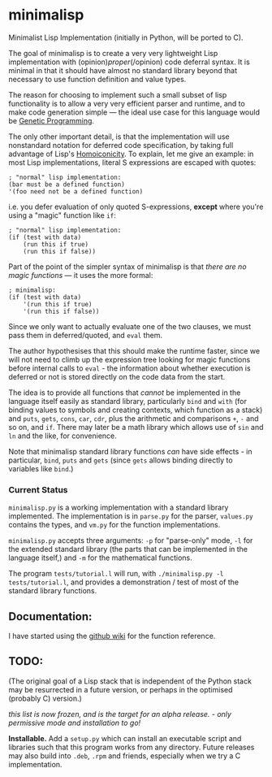 minimalisp
==========

Minimalist Lisp Implementation (initially in Python, will be ported to C).

The goal of minimalisp is to create a very very lightweight Lisp implementation with (opinion)*proper*(/opinion) code deferral syntax. It is minimal in that it should have almost no standard library beyond that necessary to use function definition and value types.

The reason for choosing to implement such a small subset of lisp functionality is to allow a very very efficient parser and runtime, and to make code generation simple &mdash; the ideal use case for this language would be [Genetic Programming](http://en.wikipedia.org/wiki/Genetic_programming).

The only other important detail, is that the implementation will use nonstandard notation for deferred code specification, by taking full advantage of Lisp's [Homoiconicity](http://en.wikipedia.org/wiki/Homoiconicity). To explain, let me give an example: in most Lisp implementations, literal S expressions are escaped with quotes:

    ; "normal" lisp implementation:
    (bar must be a defined function)
    '(foo need not be a defined function)

i.e. you defer evaluation of only quoted S-expressions, **except** where you're using a "magic" function like `if`:

    ; "normal" lisp implementation:
    (if (test with data)
        (run this if true)
        (run this if false))

Part of the point of the simpler syntax of minimalisp is that *there are no magic functions* &mdash; it uses the more formal:

    ; minimalisp:
    (if (test with data)
        '(run this if true)
        '(run this if false))

Since we only want to actually evaluate one of the two clauses, we must pass them in deferred/quoted, and `eval` them.

The author hypothesises that this should make the runtime faster, since we will not need to climb up the expression tree looking for magic functions before internal calls to `eval` - the information about whether execution is deferred or not is stored directly on the code data from the start.

The idea is to provide all functions that *cannot* be implemented in the language itself easily as standard library, particularly `bind` and `with` (for binding values to symbols and creating contexts, which function as a stack) and `puts`, `gets`, `cons`, `car`, `cdr`, plus the arithmetic and comparisons `+`, `-` and so on, and `if`. There may later be a math library which allows use of `sin` and `ln` and the like, for convenience.

Note that minimalisp standard library functions *can* have side effects - in particular, `bind`, `puts` and `gets` (since `gets` allows binding directly to variables like `bind`.)

### Current Status

`minimalisp.py` is a working implementation with a standard library implemented. The implementation is in `parse.py` for the parser, `values.py` contains the types, and `vm.py` for the function implementations.

`minimalisp.py` accepts three arguments: `-p` for "parse-only" mode, `-l` for the extended standard library (the parts that can be implemented in the language itself,) and `-m` for the mathematical functions.

The program `tests/tutorial.l` will run, with `./minimalisp.py -l tests/tutorial.l`, and provides a demonstration / test of most of the standard library functions.

## Documentation:

I have started using the [github wiki](https://github.com/joe-jordan/minimalisp/wiki) for the function reference.


## TODO:

(The original goal of a Lisp stack that is independent of the Python stack may be resurrected in a future version, or perhaps in the optimised (probably C) version.)

*this list is now frozen, and is the target for an alpha release. - only permissive mode and installation to go!*

**Installable.** Add a `setup.py` which can install an executable script and libraries such that this program works from any directory. Future releases may also build into `.deb`, `.rpm` and friends, especially when we try a C implementation.
